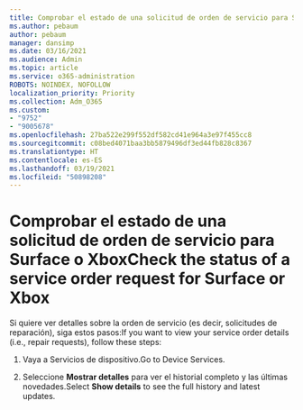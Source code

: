 ```yaml
---
title: Comprobar el estado de una solicitud de orden de servicio para Surface o Xbox
ms.author: pebaum
author: pebaum
manager: dansimp
ms.date: 03/16/2021
ms.audience: Admin
ms.topic: article
ms.service: o365-administration
ROBOTS: NOINDEX, NOFOLLOW
localization_priority: Priority
ms.collection: Adm_O365
ms.custom:
- "9752"
- "9005678"
ms.openlocfilehash: 27ba522e299f552df582cd41e964a3e97f455cc8
ms.sourcegitcommit: c08bed4071baa3bb5879496df3ed44fb828c8367
ms.translationtype: HT
ms.contentlocale: es-ES
ms.lasthandoff: 03/19/2021
ms.locfileid: "50898208"
---
```

# <a name="check-the-status-of-a-service-order-request-for-surface-or-xbox"></a><span data-ttu-id="58f70-102">Comprobar el estado de una solicitud de orden de servicio para Surface o Xbox</span><span class="sxs-lookup"><span data-stu-id="58f70-102">Check the status of a service order request for Surface or Xbox</span></span>

<span data-ttu-id="58f70-103">Si quiere ver detalles sobre la orden de servicio (es decir, solicitudes de reparación), siga estos pasos:</span><span class="sxs-lookup"><span data-stu-id="58f70-103">If you want to view your service order details (i.e., repair requests), follow these steps:</span></span>

1. <span data-ttu-id="58f70-104">Vaya a Servicios de dispositivo.</span><span class="sxs-lookup"><span data-stu-id="58f70-104">Go to Device Services.</span></span>

1. <span data-ttu-id="58f70-105">Seleccione **Mostrar detalles** para ver el historial completo y las últimas novedades.</span><span class="sxs-lookup"><span data-stu-id="58f70-105">Select **Show details** to see the full history and latest updates.</span></span>

